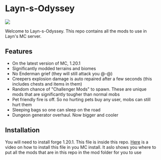 
# Layn-s-Odyssey

![](https://cdn.discordapp.com/attachments/950414196833648701/1132832284840562820/LaynWICKED.png)

Welcome to Layn-s-Odyssey. This repo contains all the mods to use in Layn's MC server.
## Features

- On the latest version of MC, 1.20.1
- Significantly modded terrains and biomes 
- No Enderman grief (they will still attack you @-@)
- Creepers explosion damage is auto repaired after a few seconds (this includes chests and items in them)
- Random chance of "Challenger Mods" to spawn. These are unique mods that are significantly tougher than normal mobs
- Pet friendly fire is off. So no hurting pets buy any user, mobs can still hurt them
- Sleeping bags so one can sleep on the road
- Dungeon generator overhaul. Now bigger and cooler


## Installation

You will need to install forge 1.20.1. This file is inside this repo. [Here](https://www.youtube.com/watch?v=fWw3lUfA0J8) is a video on how to install this file in you MC install. It aslo shows you where to put all the mods that are in this repo in the mod folder for you to use